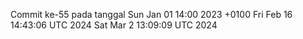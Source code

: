 Commit ke-55 pada tanggal Sun Jan 01 14:00 2023 +0100
Fri Feb 16 14:43:06 UTC 2024
Sat Mar  2 13:09:09 UTC 2024
